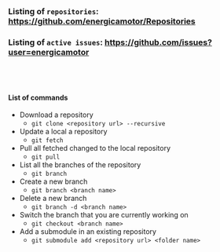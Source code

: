 &nbsp;
------
&nbsp;
### Listing of `repositories`: https://github.com/energicamotor/Repositories 
### Listing of `active issues`: https://github.com/issues?user=energicamotor
&nbsp;
------
#### List of commands 

- Download a repository
  - `git clone <repository url> --recursive`  
- Update a local a repository 
  - `git fetch`  
- Pull all fetched changed to the local repository 
  - `git pull`  
- List all the branches of the repository
  - `git branch`  
- Create a new branch
  - `git branch <branch name>` 
- Delete a new branch
  - `git branch -d <branch name>` 
- Switch the branch that you are currently working on
  - `git checkout <branch name>`  
- Add a submodule in an existing repository
  - `git submodule add <repository url> <folder name>`
 
